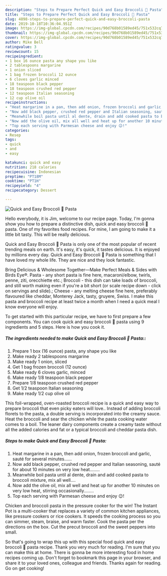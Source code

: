 ```yaml
---
description: "Steps to Prepare Perfect Quick and Easy Broccoli 🥦 Pasta"
title: "Steps to Prepare Perfect Quick and Easy Broccoli 🥦 Pasta"
slug: 4898-steps-to-prepare-perfect-quick-and-easy-broccoli-pasta
date: 2019-10-18T10:36:04.951Z
image: https://img-global.cpcdn.com/recipes/90d768b01589ed45/751x532cq70/quick-and-easy-broccoli-🥦-pasta-recipe-main-photo.jpg
thumbnail: https://img-global.cpcdn.com/recipes/90d768b01589ed45/751x532cq70/quick-and-easy-broccoli-🥦-pasta-recipe-main-photo.jpg
cover: https://img-global.cpcdn.com/recipes/90d768b01589ed45/751x532cq70/quick-and-easy-broccoli-🥦-pasta-recipe-main-photo.jpg
author: Mike Bell
ratingvalue: 3
reviewcount: 15
recipeingredient:
- 1 box 16 ounce pasta any shape you like
- 2 tablespoons margarine
- 1 onion sliced
- 1 bag frozen broccoli 12 ounce
- 6 cloves garlic minced
- 18 teaspoon black pepper
- 18 teaspoon crushed red pepper
- 12 teaspoon Italian seasoning
- 12 cup olive oil
recipeinstructions:
- "Heat margarine in a pan, then add onion, frozen broccoli and garlic, sauté for several minutes......"
- "Now add black pepper, crushed red pepper and Italian seasoning, sauté for about 10 minutes on very low heat........"
- "Meanwhile boil pasta until al dente, drain and add cooked pasta to broccoli mixture, mix all well...."
- "Now add the olive oil, mix all well and heat up for another 10 minutes on very low heat, stirring occasionally........"
- "Top each serving with Parmesan cheese and enjoy 😉!"
categories:
- Resep
tags:
- quick
- and
- easy

katakunci: quick and easy
nutrition: 218 calories
recipecuisine: Indonesian
preptime: "PT18M"
cooktime: "PT1H"
recipeyield: "4"
recipecategory: Dessert

---
```



![Quick and Easy Broccoli 🥦 Pasta](https://img-global.cpcdn.com/recipes/90d768b01589ed45/751x532cq70/quick-and-easy-broccoli-🥦-pasta-recipe-main-photo.jpg)

Hello everybody, it is Jim, welcome to our recipe page. Today, I'm gonna show you how to prepare a distinctive dish, quick and easy broccoli 🥦 pasta. One of my favorites food recipes. For mine, I am going to make it a little bit tasty. This will be really delicious.

Quick and Easy Broccoli 🥦 Pasta is only one of the most popular of recent trending meals on earth. It's easy, it's quick, it tastes delicious. It is enjoyed by millions every day. Quick and Easy Broccoli 🥦 Pasta is something that I have loved my whole life. They are nice and they look fantastic.

Bring Delicious &amp; Wholesome Together—Make Perfect Meals &amp; Sides with Birds Eye®. Pasta - any short pasta is fine here, macaroni/elbow, twirls, penne, ziti, orecchiette etc.; Broccoli - this dish can take loads of broccoli, and still worth making even if you&#39;re a bit short (or scale recipe down - click on servings and slide).; Cheese - any melting cheese fine here, preferably flavoured like cheddar, Monterey Jack, tasty, gruyere, Swiss. I make this pasta and broccoli recipe at least twice a month when I need a quick meal I know everyone will enjoy.


To get started with this particular recipe, we have to first prepare a few components. You can cook quick and easy broccoli 🥦 pasta using 9 ingredients and 5 steps. Here is how you cook it.

##### The ingredients needed to make Quick and Easy Broccoli 🥦 Pasta::

1. Prepare 1 box (16 ounce) pasta, any shape you like
1. Make ready 2 tablespoons margarine
1. Make ready 1 onion, sliced
1. Get 1 bag frozen broccoli (12 ounce)
1. Make ready 6 cloves garlic, minced
1. Make ready 1/8 teaspoon black pepper
1. Prepare 1/8 teaspoon crushed red pepper
1. Get 1/2 teaspoon Italian seasoning
1. Make ready 1/2 cup olive oil


This foil-wrapped, oven-roasted broccoli recipe is a quick and easy way to prepare broccoli that even picky eaters will love.. Instead of adding broccoli florets to the pasta, a double serving is incorporated into the creamy sauce. Heat the broccoli and sear the chicken while the pasta cooking water comes to a boil. The leaner dairy components create a creamy taste without all the added calories and fat or a typical broccoli and cheddar pasta dish. 

##### Steps to make Quick and Easy Broccoli 🥦 Pasta:

1. Heat margarine in a pan, then add onion, frozen broccoli and garlic, sauté for several minutes......
1. Now add black pepper, crushed red pepper and Italian seasoning, sauté for about 10 minutes on very low heat........
1. Meanwhile boil pasta until al dente, drain and add cooked pasta to broccoli mixture, mix all well....
1. Now add the olive oil, mix all well and heat up for another 10 minutes on very low heat, stirring occasionally........
1. Top each serving with Parmesan cheese and enjoy 😉!


Chicken and broccoli pasta in the pressure cooker for the win! The Instant Pot is a multi-cooker that replaces a variety of common kitchen appliances, like pressure cookers or rice cookers. It speeds the cooking process so you can simmer, steam, braise, and warm faster. Cook the pasta per the directions on the box. Cut the precut broccoli and the sweet peppers into small. 

So that's going to wrap this up with this special food quick and easy broccoli 🥦 pasta recipe. Thank you very much for reading. I'm sure that you can make this at home. There is gonna be more interesting food in home recipes coming up. Don't forget to bookmark this page in your browser, and share it to your loved ones, colleague and friends. Thanks again for reading. Go on get cooking!
